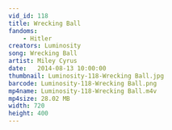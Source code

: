```yaml
---
vid_id: 118
title: Wrecking Ball
fandoms:
    - Hitler
creators: Luminosity
song: Wrecking Ball
artist: Miley Cyrus
date:   2014-08-13 10:00:00
thumbnail: Luminosity-118-Wrecking Ball.jpg
barcode: Luminosity-118-Wrecking Ball.png
mp4name: Luminosity-118-Wrecking Ball.m4v
mp4size: 28.02 MB
width: 720
height: 400
---
```



  